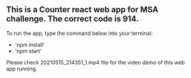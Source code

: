 ## This is a Counter react web app for MSA challenge. The correct code is 914.

To run the app, type the command below into your terminal: 
* 'npm install' 
* 'npm start' 

Please check 20210515_214351_1.mp4 file for the video demo of this web app running.
